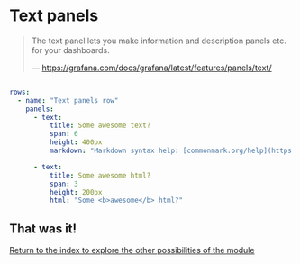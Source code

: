 # Text panels

> The text panel lets you make information and description panels etc. for your
> dashboards.
>
> — https://grafana.com/docs/grafana/latest/features/panels/text/

```yaml

rows:
  - name: "Text panels row"
    panels:
      - text:
          title: Some awesome text?
          span: 6
          height: 400px
          markdown: "Markdown syntax help: [commonmark.org/help](https://commonmark.org/help/)\n${percentile}"

      - text:
          title: Some awesome html?
          span: 3
          height: 200px
          html: "Some <b>awesome</b> html?"
```

## That was it!

[Return to the index to explore the other possibilities of the module](index.md)
